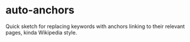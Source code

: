 # auto-anchors
Quick sketch for replacing keywords with anchors linking to their relevant pages, kinda Wikipedia style.
